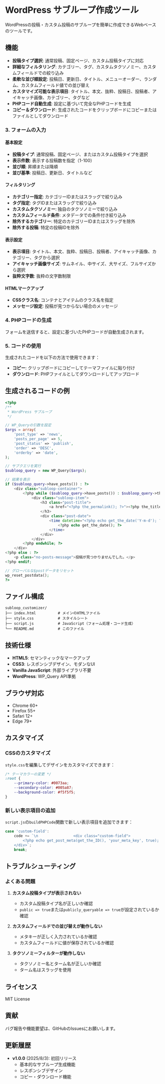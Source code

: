 # WordPress サブループ作成ツール

WordPressの投稿・カスタム投稿のサブループを簡単に作成できるWebベースのツールです。

## 機能

- **投稿タイプ選択**: 通常投稿、固定ページ、カスタム投稿タイプに対応
- **詳細なフィルタリング**: カテゴリー、タグ、カスタムタクソノミー、カスタムフィールドでの絞り込み
- **柔軟な並び順設定**: 投稿日、更新日、タイトル、メニューオーダー、ランダム、カスタムフィールド値での並び替え
- **カスタマイズ可能な表示項目**: タイトル、本文、抜粋、投稿日、投稿者、アイキャッチ画像、カテゴリー、タグなど
- **PHPコード自動生成**: 設定に基づいて完全なPHPコードを生成
- **コピー＆ダウンロード**: 生成されたコードをクリップボードにコピーまたはファイルとしてダウンロード

### 3. フォームの入力

#### 基本設定
- **投稿タイプ**: 通常投稿、固定ページ、またはカスタム投稿タイプを選択
- **表示件数**: 表示する投稿数を指定（1-100）
- **並び順**: 昇順または降順
- **並び基準**: 投稿日、更新日、タイトルなど

#### フィルタリング
- **カテゴリー指定**: カテゴリーIDまたはスラッグで絞り込み
- **タグ指定**: タグIDまたはスラッグで絞り込み
- **カスタムタクソノミー**: 独自のタクソノミーで絞り込み
- **カスタムフィールド条件**: メタデータでの条件付き絞り込み
- **除外するカテゴリー**: 特定のカテゴリーIDまたはスラッグを除外
- **除外する投稿**: 特定の投稿IDを除外

#### 表示設定
- **表示項目**: タイトル、本文、抜粋、投稿日、投稿者、アイキャッチ画像、カテゴリー、タグから選択
- **アイキャッチ画像サイズ**: サムネイル、中サイズ、大サイズ、フルサイズから選択
- **抜粋文字数**: 抜粋の文字数制限

#### HTMLマークアップ
- **CSSクラス名**: コンテナとアイテムのクラス名を指定
- **メッセージ設定**: 投稿が見つからない場合のメッセージ

### 4. PHPコードの生成

フォームを送信すると、設定に基づいたPHPコードが自動生成されます。

### 5. コードの使用

生成されたコードを以下の方法で使用できます：

- **コピー**: クリップボードにコピーしてテーマファイルに貼り付け
- **ダウンロード**: PHPファイルとしてダウンロードしてアップロード

## 生成されるコードの例

```php
<?php
/**
 * WordPress サブループ
 */

// WP_Queryの引数を設定
$args = array(
    'post_type' => 'news',
    'posts_per_page' => 5,
    'post_status' => 'publish',
    'order' => 'DESC',
    'orderby' => 'date',
);

// サブクエリを実行
$subloop_query = new WP_Query($args);

// 結果を表示
if ($subloop_query->have_posts()) : ?>
    <div class="subloop-container">
        <?php while ($subloop_query->have_posts()) : $subloop_query->the_post(); ?>
            <div class="subloop-item">
                <h3 class="post-title">
                    <a href="<?php the_permalink(); ?>"><?php the_title(); ?></a>
                </h3>
                <div class="post-date">
                    <time datetime="<?php echo get_the_date('Y-m-d'); ?>">
                        <?php echo get_the_date(); ?>
                    </time>
                </div>
            </div>
        <?php endwhile; ?>
    </div>
<?php else : ?>
    <p class="no-posts-message">投稿が見つかりませんでした。</p>
<?php endif;

// グローバルな$postデータをリセット
wp_reset_postdata();
?>
```

## ファイル構成

```
subloop_customizer/
├── index.html          # メインのHTMLファイル
├── style.css           # スタイルシート
├── script.js           # JavaScript（フォーム処理・コード生成）
└── README.md           # このファイル
```

## 技術仕様

- **HTML5**: セマンティックなマークアップ
- **CSS3**: レスポンシブデザイン、モダンなUI
- **Vanilla JavaScript**: 外部ライブラリ不要
- **WordPress**: WP_Query API準拠

## ブラウザ対応

- Chrome 60+
- Firefox 55+
- Safari 12+
- Edge 79+

## カスタマイズ

### CSSのカスタマイズ

`style.css`を編集してデザインをカスタマイズできます：

```css
/* テーマカラーの変更 */
:root {
    --primary-color: #0073aa;
    --secondary-color: #005a87;
    --background-color: #f5f5f5;
}
```

### 新しい表示項目の追加

`script.js`の`buildPHPCode`関数で新しい表示項目を追加できます：

```javascript
case 'custom-field':
    code += `\n                <div class="custom-field">
        <?php echo get_post_meta(get_the_ID(), 'your_meta_key', true); ?>
    </div>`;
    break;
```

## トラブルシューティング

### よくある問題

1. **カスタム投稿タイプが表示されない**
   - カスタム投稿タイプ名が正しいか確認
   - `public => true`または`publicly_queryable => true`が設定されているか確認

2. **カスタムフィールドでの並び替えが動作しない**
   - メタキーが正しく入力されているか確認
   - カスタムフィールドに値が保存されているか確認

3. **タクソノミーフィルターが動作しない**
   - タクソノミー名とターム名が正しいか確認
   - ターム名はスラッグを使用

## ライセンス

MIT License

## 貢献

バグ報告や機能要望は、GitHubのIssuesにお願いします。

## 更新履歴

- **v1.0.0** (2025/8/3): 初回リリース
  - 基本的なサブループ生成機能
  - レスポンシブデザイン
  - コピー・ダウンロード機能
